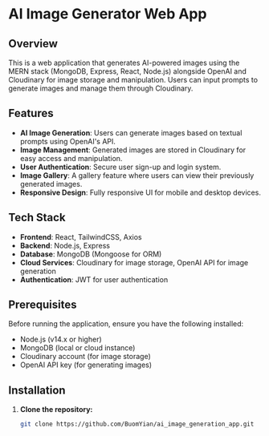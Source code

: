 # AI Image Generator Web App

## Overview

This is a web application that generates AI-powered images using the MERN stack (MongoDB, Express, React, Node.js) alongside OpenAI and Cloudinary for image storage and manipulation. Users can input prompts to generate images and manage them through Cloudinary.

## Features

- **AI Image Generation**: Users can generate images based on textual prompts using OpenAI's API.
- **Image Management**: Generated images are stored in Cloudinary for easy access and manipulation.
- **User Authentication**: Secure user sign-up and login system.
- **Image Gallery**: A gallery feature where users can view their previously generated images.
- **Responsive Design**: Fully responsive UI for mobile and desktop devices.

## Tech Stack

- **Frontend**: React, TailwindCSS, Axios
- **Backend**: Node.js, Express
- **Database**: MongoDB (Mongoose for ORM)
- **Cloud Services**: Cloudinary for image storage, OpenAI API for image generation
- **Authentication**: JWT for user authentication

## Prerequisites

Before running the application, ensure you have the following installed:

- Node.js (v14.x or higher)
- MongoDB (local or cloud instance)
- Cloudinary account (for image storage)
- OpenAI API key (for generating images)

## Installation

1. **Clone the repository:**

   ```bash
   git clone https://github.com/BuomYian/ai_image_generation_app.git
   ```
